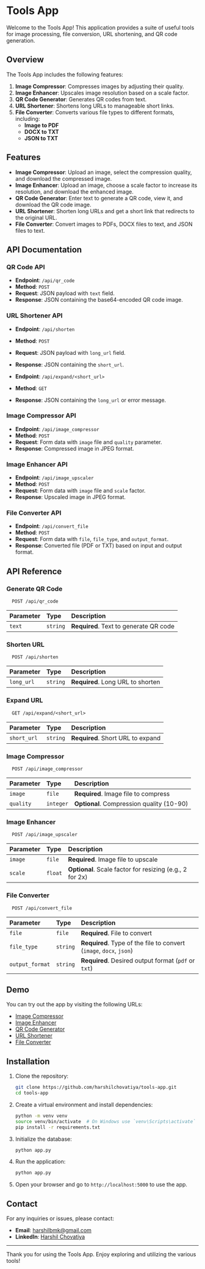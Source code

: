 
# Tools App

Welcome to the Tools App! This application provides a suite of useful tools for image processing, file conversion, URL shortening, and QR code generation. 

## Overview

The Tools App includes the following features:
1. **Image Compressor**: Compresses images by adjusting their quality.
2. **Image Enhancer**: Upscales image resolution based on a scale factor.
3. **QR Code Generator**: Generates QR codes from text.
4. **URL Shortener**: Shortens long URLs to manageable short links.
5. **File Converter**: Converts various file types to different formats, including:
   - **Image to PDF**
   - **DOCX to TXT**
   - **JSON to TXT**

## Features

- **Image Compressor**: Upload an image, select the compression quality, and download the compressed image.
- **Image Enhancer**: Upload an image, choose a scale factor to increase its resolution, and download the enhanced image.
- **QR Code Generator**: Enter text to generate a QR code, view it, and download the QR code image.
- **URL Shortener**: Shorten long URLs and get a short link that redirects to the original URL.
- **File Converter**: Convert images to PDFs, DOCX files to text, and JSON files to text.

## API Documentation

### **QR Code API**

- **Endpoint**: `/api/qr_code`
- **Method**: `POST`
- **Request**: JSON payload with `text` field.
- **Response**: JSON containing the base64-encoded QR code image.

### **URL Shortener API**

- **Endpoint**: `/api/shorten`
- **Method**: `POST`
- **Request**: JSON payload with `long_url` field.
- **Response**: JSON containing the `short_url`.

- **Endpoint**: `/api/expand/<short_url>`
- **Method**: `GET`
- **Response**: JSON containing the `long_url` or error message.

### **Image Compressor API**

- **Endpoint**: `/api/image_compressor`
- **Method**: `POST`
- **Request**: Form data with `image` file and `quality` parameter.
- **Response**: Compressed image in JPEG format.

### **Image Enhancer API**

- **Endpoint**: `/api/image_upscaler`
- **Method**: `POST`
- **Request**: Form data with `image` file and `scale` factor.
- **Response**: Upscaled image in JPEG format.

### **File Converter API**

- **Endpoint**: `/api/convert_file`
- **Method**: `POST`
- **Request**: Form data with `file`, `file_type`, and `output_format`.
- **Response**: Converted file (PDF or TXT) based on input and output format.

## API Reference

### **Generate QR Code**

```http
  POST /api/qr_code
```

| Parameter | Type     | Description                |
| :-------- | :------- | :------------------------- |
| `text`    | `string` | **Required**. Text to generate QR code |

### **Shorten URL**

```http
  POST /api/shorten
```

| Parameter | Type     | Description                |
| :-------- | :------- | :------------------------- |
| `long_url`| `string` | **Required**. Long URL to shorten |

### **Expand URL**

```http
  GET /api/expand/<short_url>
```

| Parameter | Type     | Description                        |
| :-------- | :------- | :--------------------------------- |
| `short_url` | `string` | **Required**. Short URL to expand |

### **Image Compressor**

```http
  POST /api/image_compressor
```

| Parameter | Type     | Description                |
| :-------- | :------- | :------------------------- |
| `image`   | `file`   | **Required**. Image file to compress |
| `quality` | `integer`| **Optional**. Compression quality (10-90) |

### **Image Enhancer**

```http
  POST /api/image_upscaler
```

| Parameter | Type     | Description                |
| :-------- | :------- | :------------------------- |
| `image`   | `file`   | **Required**. Image file to upscale |
| `scale`   | `float`  | **Optional**. Scale factor for resizing (e.g., 2 for 2x) |

### **File Converter**

```http
  POST /api/convert_file
```

| Parameter     | Type     | Description                              |
| :------------ | :------- | :--------------------------------------- |
| `file`        | `file`   | **Required**. File to convert            |
| `file_type`   | `string` | **Required**. Type of the file to convert (`image`, `docx`, `json`) |
| `output_format` | `string` | **Required**. Desired output format (`pdf` or `txt`) |

## Demo

You can try out the app by visiting the following URLs:
- [Image Compressor](http://localhost:5000/image_compressor)
- [Image Enhancer](http://localhost:5000/image_upscaler)
- [QR Code Generator](http://localhost:5000/qr_code)
- [URL Shortener](http://localhost:5000/url_shortener)
- [File Converter](http://localhost:5000/file_converter)

## Installation

1. Clone the repository:
   ```bash
   git clone https://github.com/harshilchovatiya/tools-app.git
   cd tools-app
   ```

2. Create a virtual environment and install dependencies:
   ```bash
   python -m venv venv
   source venv/bin/activate  # On Windows use `venv\Scripts\activate`
   pip install -r requirements.txt
   ```

3. Initialize the database:
   ```bash
   python app.py
   ```

4. Run the application:
   ```bash
   python app.py
   ```

5. Open your browser and go to `http://localhost:5000` to use the app.

## Contact

For any inquiries or issues, please contact:
- **Email**: harshilbmk@gmail.com
- **LinkedIn**: [Harshil Chovatiya](https://www.linkedin.com/in/harshilbmk)

---

Thank you for using the Tools App. Enjoy exploring and utilizing the various tools!
